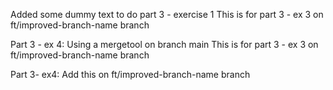 

Added some dummy text to do 
part 3 - exercise 1
This is for part 3 - ex 3 on ft/improved-branch-name branch

Part 3 - ex 4: Using a mergetool on branch main
This is for part 3 - ex 3 on ft/improved-branch-name branch

Part 3- ex4: Add this on ft/improved-branch-name branch

